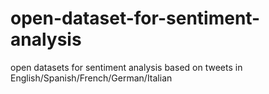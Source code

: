 # open-dataset-for-sentiment-analysis
 open datasets for sentiment analysis based on tweets in English/Spanish/French/German/Italian
